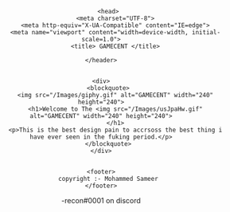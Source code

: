 <!DOCTYPE html>
<html lang="en">

<body>
    <header>

        <head>
            <meta charset="UTF-8">
            <meta http-equiv="X-UA-Compatible" content="IE=edge">
            <meta name="viewport" content="width=device-width, initial-scale=1.0">
            <title> GAMECENT </title>

    </header>


    <div>
        <blockquote>
            <img src="/Images/giphy.gif" alt="GAMECENT" width="240" height="240">
            <h1>Welcome to The <img src="/Images/usJpaHw.gif" alt="GAMECENT" width="240" height="240">
            </h1>
            <p>This is the best design pain to accrsoss the best thing i have ever seen in the fuking period.</p>
        </blockquote>
    </div>


    <footer>
        copyright :- Mohammed Sameer
    </footer>
</body>



</html>

-recon#0001 on discord

